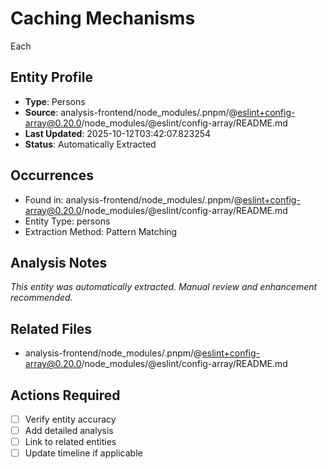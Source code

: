# Caching Mechanisms

Each

## Entity Profile
- **Type**: Persons
- **Source**: analysis-frontend/node_modules/.pnpm/@eslint+config-array@0.20.0/node_modules/@eslint/config-array/README.md
- **Last Updated**: 2025-10-12T03:42:07.823254
- **Status**: Automatically Extracted

## Occurrences
- Found in: analysis-frontend/node_modules/.pnpm/@eslint+config-array@0.20.0/node_modules/@eslint/config-array/README.md
- Entity Type: persons
- Extraction Method: Pattern Matching

## Analysis Notes
*This entity was automatically extracted. Manual review and enhancement recommended.*

## Related Files
- analysis-frontend/node_modules/.pnpm/@eslint+config-array@0.20.0/node_modules/@eslint/config-array/README.md

## Actions Required
- [ ] Verify entity accuracy
- [ ] Add detailed analysis
- [ ] Link to related entities
- [ ] Update timeline if applicable
